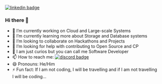 [![linkedin badge](https://img.shields.io/badge/LinkedIn-0077B5?style=for-the-badge&logo=linkedin&logoColor=white)](https://www.linkedin.com/in/pinaksawhney/)

### Hi there 👋

- 🔭 I’m currently working on Cloud and Large-scale Systems
- 🌱 I’m currently learning more about Storage and Database systems
- 👯 I’m looking to collaborate on Hackathons and Projects
- 🤔 I’m looking for help with contributing to Open Source and CP
- 💬 I am just curios but you can call me Software Developer
- 📫 How to reach me:  [![discord badge](https://img.shields.io/discord/802033003298684958?logo=discord)](https://discord.gg/7x5vhv89)
- 😄 Pronouns: He/Him
- ⚡ Fun fact: If I am not coding, I will be travelling and if I am not travelling I will be coding...
